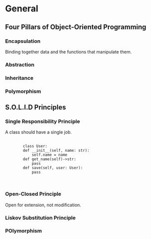 <h1>General</h1>
<h2>Four Pillars of Object-Oriented Programming</h2>
    <h3>Encapsulation</h3>
    <p>Binding together data and the functions that manipulate them.</p>
    <h3>Abstraction</h3>
    <p></p>
    <h3>Inheritance</h3>
    <p></p>
    <h3>Polymorphism</h3>
    <p></p>
<h2>S.O.L.I.D Principles</h2>
    <h3>Single Responsibility Principle</h3>
    <p>A class should have a single job.</p>
    <pre>
    <code>
        class User:
        def __init__(self, name: str):
            self.name = name
        def get_name(self)->str:
            pass
        def save(self, user: User):
            pass
    </code>
    </pre>
    <h3>Open-Closed Principle</h3>
    <p>Open for extension, not modification.</p>
    <h3>Liskov Substitution Principle</h3>
    <p></p>
    <h3>POlymorphism</h3>
    <p></p>